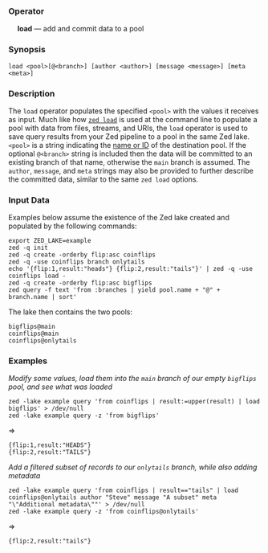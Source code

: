 ### Operator

&emsp; **load** &mdash; add and commit data to a pool

### Synopsis

```
load <pool>[@<branch>] [author <author>] [message <message>] [meta <meta>]
```
### Description

The `load` operator populates the specified `<pool>` with the values it
receives as input. Much like how [`zed load`](../../commands/zed.md#load)
is used at the command line to populate a pool with data from files, streams,
and URIs, the `load` operator is used to save query results from your Zed
pipeline to a pool in the same Zed lake. `<pool>` is a string indicating the
[name or ID](../../commands/zed.md#data-pools) of the destination pool.
If the optional `@<branch>` string is included then the data will be committed
to an existing branch of that name, otherwise the `main` branch is assumed.
The `author`, `message`, and `meta` strings may also be provided to further
describe the committed data, similar to the same `zed load` options.

### Input Data

Examples below assume the existence of the Zed lake created and populated
by the following commands:

```mdtest-command
export ZED_LAKE=example
zed -q init
zed -q create -orderby flip:asc coinflips
zed -q -use coinflips branch onlytails
echo '{flip:1,result:"heads"} {flip:2,result:"tails"}' | zed -q -use coinflips load -
zed -q create -orderby flip:asc bigflips
zed query -f text 'from :branches | yield pool.name + "@" + branch.name | sort'
```

The lake then contains the two pools:

```mdtest-output
bigflips@main
coinflips@main
coinflips@onlytails
```

### Examples

_Modify some values, load them into the `main` branch of our empty `bigflips` pool, and see what was loaded_
```mdtest-command
zed -lake example query 'from coinflips | result:=upper(result) | load bigflips' > /dev/null
zed -lake example query -z 'from bigflips'
```
=>
```mdtest-output
{flip:1,result:"HEADS"}
{flip:2,result:"TAILS"}
```

_Add a filtered subset of records to our `onlytails` branch, while also adding metadata_
```mdtest-command
zed -lake example query 'from coinflips | result=="tails" | load coinflips@onlytails author "Steve" message "A subset" meta "\"Additional metadata\""' > /dev/null
zed -lake example query -z 'from coinflips@onlytails'
```
=>
```mdtest-output
{flip:2,result:"tails"}
```